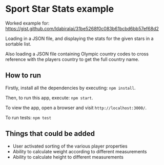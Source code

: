 # Sport Star Stats example

Worked example for: https://gist.github.com/ldabiralai/31be5268f0c083b61bcbd6bb57ef68d2

Loading in a JSON file, and displaying the stats for the given stars in a sortable list.

Also loading a JSON file containing Olympic country codes to cross reference with the players country to get the full country name.

## How to run
Firstly, install all the dependencies by executing: `npm install`.

Then, to run this app, execute: `npm start`.

To view the app, open a browser and visit `http://localhost:3000/`.

To run tests: `npm test`

## Things that could be added

- User activated sorting of the various player properties
- Ability to calculate weight according to different measurements
- Ability to calculate height to different measurements
